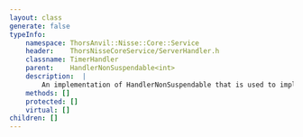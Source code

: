 ```yaml
---
layout: class
generate: false
typeInfo:
    namespace: ThorsAnvil::Nisse::Core::Service
    header:    ThorsNisseCoreService/ServerHandler.h
    classname: TimerHandler
    parent:    HandlerNonSuspendable<int>
    description:  |
        An implementation of HandlerNonSuspendable that is used to implement the timer functionality.
    methods: []
    protected: []
    virtual: []
children: []
---
```

